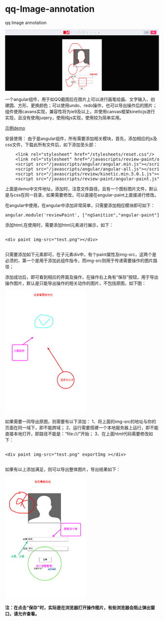 qq-Image-annotation
===================

qq Image annotation
<p></p>
<img src="qq.png" width="600" height="200" />

一个angular组件，用于如QQ截图后在图片上可以进行画笔绘画、文字输入、创建圆、方形、更换颜色；可以使用undo、redo操作，也可以导出操作后的图片；组件使用cavans实现，兼容性将为ie9及以上，并使用canvas框架kineticjs进行实现，且没有使用juqery，使用纯js实现，使用较为简单实用。

<a target="_blank" href="http://pf12345.github.io/demo/qq-Image-annotation/paintbrush.html">示例demo</a>

安装使用：
由于是angular组件，所有需要添加相关模块，首先，添加相应的js及css文件，下载此所有文件后，如下添加至头部：
<pre>
    &lt;link rel="stylesheet" href="/stylesheets/reset.css"/&gt;
    &lt;link rel="stylesheet" href="/javascripts/review-paint/angular-paint.css"/&gt;
    &lt;script src="/javascripts/angular/angular.min.js"&gt;&lt;/script&gt;
    &lt;script src="/javascripts/angular/angular-all.js"&gt;&lt;/script&gt;
    &lt;script src="/javascripts/review/kinetic.min.5.0.1.js"&gt;&lt;/script&gt;
    &lt;script src="/javascripts/review-paint/angular-paint.js"&gt;&lt;/script&gt;
</pre>
上面是demo中文件地址，添加时，注意文件路径，且有一个图标图片文件，默认是与css在同一目录，如果需要修改，可以直接在angular-paint上直接进行修改。

在angular中使用，在angular中添加非常简单，只需要添加相应模块即可如下：
<pre>
angular.module('reviewPaint', ["ngSanitize","angular-paint"]);
</pre>

添加html,在使用时，需要添加html元素进行展示，如下：
<pre>

&lt;div paint img-src="test.png"&gt;&lt;/div&gt;

</pre>
只需要添加如下元素即可，在子元素div中，有个paint属性及img-src，这两个是必须的，第一个是用于添加此组件指令，而img-src则用于传递需要操作的图片路径；

添加成功后，即可看到相应的界面及操作，在操作右上角有“保存”按钮，用于导出操作图片，默认是只能导出操作的相关动作的图片，不包括原图，如下图：

<img src="nobackground.png" height="400"/>

如果需要一同导出原图，则需要有以下添加：
1、将上面的img-src的地址与你的页面在同一域下，即不能跨域；
2、运行需要搭建一个本地服务器上运行，即不能直接本地打开，即路径不能是：“file:///”开始；
3、在上面html代码需要修改如下：
<pre>

&lt;div paint img-src="test.png" exportImg &gt;&lt;/div&gt;

</pre>
如果有以上添加满足，则可以导出整体图片，导出结果如下：

<img src="all1.png" height="400"/>

<b>注：在点击“保存”时，实际是在浏览器打开操作图片，有些浏览器会阻止弹出窗口，请允许查看。</b>
